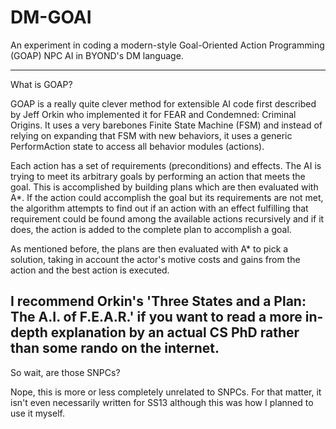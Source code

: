 # DM-GOAI
An experiment in coding a modern-style Goal-Oriented Action Programming (GOAP) NPC AI in BYOND's DM language.

---
What is GOAP?


GOAP is a really quite clever method for extensible AI code first described by Jeff Orkin who implemented it for FEAR and Condemned: Criminal Origins. It uses a very barebones Finite State Machine (FSM) and instead of relying on expanding that FSM with new behaviors, it uses a generic PerformAction state to access all behavior modules (actions).

Each action has a set of requirements (preconditions) and effects. The AI is trying to meet its arbitrary goals by performing an action that meets the goal. This is accomplished by building plans which are then evaluated with A*. If the action could accomplish the goal but its requirements are not met, the algorithm attempts to find out if an action with an effect fulfilling that requirement could be found among the available actions recursively and if it does, the action is added to the complete plan to accomplish a goal.

As mentioned before, the plans are then evaluated with A* to pick a solution, taking in account the actor's motive costs and gains from the action and the best action is executed.

I recommend Orkin's 'Three States and a Plan: The A.I. of F.E.A.R.' if you want to read a more in-depth explanation by an actual CS PhD rather than some rando on the internet.
---

So wait, are those SNPCs?


Nope, this is more or less completely unrelated to SNPCs. For that matter, it isn't even necessarily written for SS13 although this was how I planned to use it myself.
